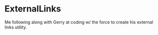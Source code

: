 # ExternalLinks
Me following along with Gerry at coding w/ the force to create his external links utility.
